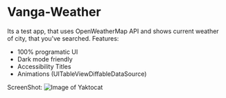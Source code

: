 # Vanga-Weather

Its a test app, that uses OpenWeatherMap API and shows current weather of city, that you've searched. 
Features: 
- 100% programatic UI
- Dark mode friendly
- Accessibility Titles
- Animations (UITableViewDiffableDataSource)

ScreenShot:
![Image of Yaktocat](https://i.imgur.com/xqb5que.png)
